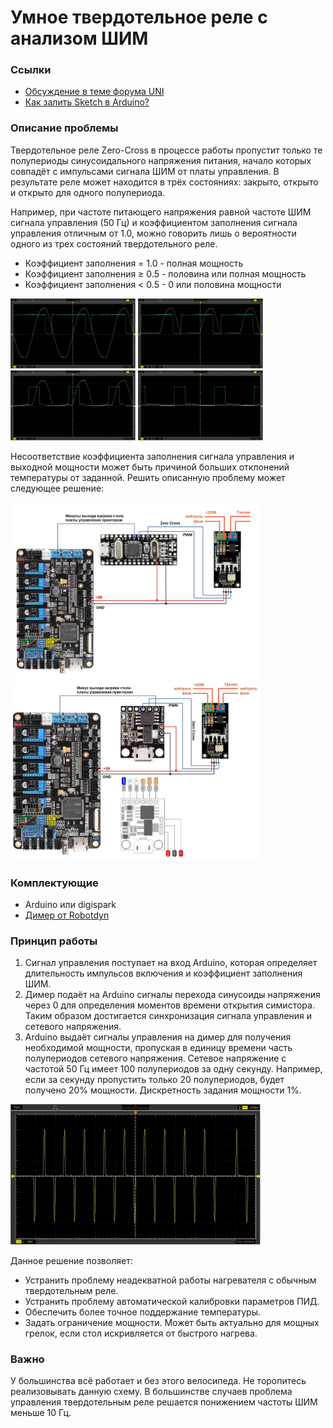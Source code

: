# Умное твердотельное реле с анализом ШИМ

### Ссылки
- [Обсуждение в теме форума UNI](https://uni3d.store/viewtopic.php?t=527)
- [Как залить Sketch в Arduino?](https://alexgyver.ru/arduino-first)

### Описание проблемы
Твердотельное реле Zero-Cross в процессе работы пропустит только те полупериоды синусоидального напряжения питания, начало которых совпадёт с импульсами сигнала ШИМ от платы управления. В результате реле может находится в трёх состояниях: закрыто, открыто и открыто для одного полупериода. 


Например, при частоте питающего напряжения равной частоте ШИМ сигнала управления (50 Гц) и коэффициентом заполнения сигнала управления отличным от 1.0, можно говорить лишь о вероятности одного из трех состояний твердотельного реле.
- Коэффициент заполнения = 1.0 - полная мощность
- Коэффициент заполнения ≥ 0.5 - половина или полная мощность
- Коэффициент заполнения < 0.5 - 0 или половина мощности

<img src="https://github.com/demonlibra/smart_ssr/blob/master/oscilloscope/1.jpg" width="200"> <img src="https://github.com/demonlibra/smart_ssr/blob/master/oscilloscope/2.jpg" width="200"> <img src="https://github.com/demonlibra/smart_ssr/blob/master/oscilloscope/3.jpg" width="200"> <img src="https://github.com/demonlibra/smart_ssr/blob/master/oscilloscope/4.jpg" width="200">

Несоответствие коэффициента заполнения сигнала управления и выходной мощности может быть причиной больших отклонений температуры от заданной. 
Решить описанную проблему может следующее решение:

<img src="https://github.com/demonlibra/smart_ssr/blob/master/arduino/dimmer+arduino.jpg" width="400"> <img src="https://github.com/demonlibra/smart_ssr/blob/master/digispark/smart_ssr_digispark.jpg" width="400">

### Комплектующие
- Arduino или digispark
- [Димер от Robotdyn](https://robotdyn.aliexpress.ru/store/1950989/search?origin=n&SortType=new_desc&SearchText=dimmer)

### Принцип работы
1. Сигнал управления поступает на вход Arduino, которая определяет длительность импульсов включения и коэффициент заполнения ШИМ.
2. Димер подаёт на Arduino сигналы перехода синусоиды напряжения через 0 для определения моментов времени открытия симистора. Таким образом достигается синхронизация сигнала управления и сетевого напряжения.
3. Arduino выдаёт сигналы управления на димер для получения необходимой мощности, пропуская в единицу времени часть полупериодов сетевого напряжения. Сетевое напряжение с частотой 50 Гц имеет 100 полупериодов за одну секунду. Например, если за секунду пропустить только 20 полупериодов, будет получено 20% мощности.
Дискретность задания мощности 1%.

<img src="https://github.com/demonlibra/smart_ssr/blob/master/oscilloscope/5.jpg" width="400">

Данное решение позволяет:
- Устранить проблему неадекватной работы нагревателя с обычным твердотельным реле.
- Устранить проблему автоматической калибровки параметров ПИД.
- Обеспечить более точное поддержание температуры.
- Задать ограничение мощности. Может быть актуально для мощных грелок, если стол искривляется от быстрого нагрева.

### Важно
У большинства всё работает и без этого велосипеда. Не торопитесь реализовывать данную схему.
В большинстве случаев проблема управления твердотельным реле решается понижением частоты ШИМ меньше 10 Гц.
